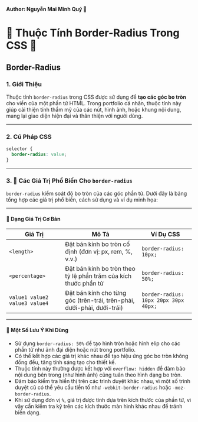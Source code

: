 **Author: Nguyễn Mai Minh Quý 🎨**

# 🌟 Thuộc Tính Border-Radius Trong CSS 🌟

## Border-Radius

### 1. **Giới Thiệu**
Thuộc tính `border-radius` trong CSS được sử dụng để **tạo các góc bo tròn** cho viền của một phần tử HTML. Trong portfolio cá nhân, thuộc tính này giúp cải thiện tính thẩm mỹ của các nút, hình ảnh, hoặc khung nội dung, mang lại giao diện hiện đại và thân thiện với người dùng.

---

### 2. **Cú Pháp CSS**

```css
selector {
  border-radius: value;
}
```

---

### 3. 🎯 Các Giá Trị Phổ Biến Cho `border-radius`

`border-radius` kiểm soát độ bo tròn của các góc phần tử. Dưới đây là bảng tổng hợp các giá trị phổ biến, cách sử dụng và ví dụ minh họa:

---

#### 🔹 Dạng Giá Trị Cơ Bản

| Giá Trị                          | Mô Tả                                                                 | Ví Dụ CSS                                  |
|----------------------------------|-----------------------------------------------------------------------|--------------------------------------------|
| `<length>`                       | Đặt bán kính bo tròn cố định (đơn vị: px, rem, %, v.v.)               | `border-radius: 10px;`                    |
| `<percentage>`                    | Đặt bán kính bo tròn theo tỷ lệ phần trăm của kích thước phần tử       | `border-radius: 50%;`                     |
| `value1 value2 value3 value4`    | Đặt bán kính cho từng góc (trên-trái, trên-phải, dưới-phải, dưới-trái)| `border-radius: 10px 20px 30px 40px;`     |

---

#### 🔹 Một Số Lưu Ý Khi Dùng

- Sử dụng `border-radius: 50%` để tạo hình tròn hoặc hình elip cho các phần tử như ảnh đại diện hoặc nút trong portfolio.
- Có thể kết hợp các giá trị khác nhau để tạo hiệu ứng góc bo tròn không đồng đều, tăng tính sáng tạo cho thiết kế.
- Thuộc tính này thường được kết hợp với `overflow: hidden` để đảm bảo nội dung bên trong (như hình ảnh) cũng tuân theo hình dạng bo tròn.
- Đảm bảo kiểm tra hiển thị trên các trình duyệt khác nhau, vì một số trình duyệt cũ có thể yêu cầu tiền tố như `-webkit-border-radius` hoặc `-moz-border-radius`.
- Khi sử dụng đơn vị `%`, giá trị được tính dựa trên kích thước của phần tử, vì vậy cần kiểm tra kỹ trên các kích thước màn hình khác nhau để tránh biến dạng.
